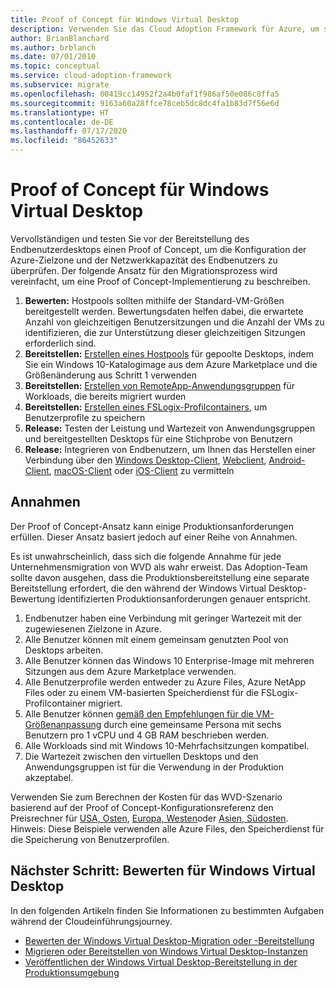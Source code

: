 ```yaml
---
title: Proof of Concept für Windows Virtual Desktop
description: Verwenden Sie das Cloud Adoption Framework für Azure, um sich mit den bewährten Methoden für die virtuelle Desktopmigration vertraut zu machen, mit denen die Komplexität reduziert und der Migrationsprozess standardisiert wird.
author: BrianBlanchard
ms.author: brblanch
ms.date: 07/01/2010
ms.topic: conceptual
ms.service: cloud-adoption-framework
ms.subservice: migrate
ms.openlocfilehash: 00419cc14952f2a4b0faf1f986af50e086c8ffa5
ms.sourcegitcommit: 9163a60a28ffce78ceb5dc8dc4fa1b83d7f56e6d
ms.translationtype: HT
ms.contentlocale: de-DE
ms.lasthandoff: 07/17/2020
ms.locfileid: "86452633"
---
```

# <a name="windows-virtual-desktop-proof-of-concept"></a>Proof of Concept für Windows Virtual Desktop

Vervollständigen und testen Sie vor der Bereitstellung des Endbenutzerdesktops einen Proof of Concept, um die Konfiguration der Azure-Zielzone und der Netzwerkkapazität des Endbenutzers zu überprüfen. Der folgende Ansatz für den Migrationsprozess wird vereinfacht, um eine Proof of Concept-Implementierung zu beschreiben.

1. **Bewerten:** Hostpools sollten mithilfe der Standard-VM-Größen bereitgestellt werden. Bewertungsdaten helfen dabei, die erwartete Anzahl von gleichzeitigen Benutzersitzungen und die Anzahl der VMs zu identifizieren, die zur Unterstützung dieser gleichzeitigen Sitzungen erforderlich sind.
2. **Bereitstellen:** [Erstellen eines Hostpools](https://docs.microsoft.com/azure/virtual-desktop/create-host-pools-azure-marketplace) für gepoolte Desktops, indem Sie ein Windows 10-Katalogimage aus dem Azure Marketplace und die Größenänderung aus Schritt 1 verwenden
3. **Bereitstellen:** [Erstellen von RemoteApp-Anwendungsgruppen](https://docs.microsoft.com/azure/virtual-desktop/manage-app-groups#create-a-remoteapp-group) für Workloads, die bereits migriert wurden
4. **Bereitstellen:** [Erstellen eines FSLogix-Profilcontainers](https://docs.microsoft.com/azure/virtual-desktop/create-host-pools-user-profile), um Benutzerprofile zu speichern
5. **Release:** Testen der Leistung und Wartezeit von Anwendungsgruppen und bereitgestellten Desktops für eine Stichprobe von Benutzern
6. **Release:** Integrieren von Endbenutzern, um Ihnen das Herstellen einer Verbindung über den [Windows Desktop-Client](https://docs.microsoft.com/azure/virtual-desktop/connect-windows-7-and-10), [Webclient](https://docs.microsoft.com/azure/virtual-desktop/connect-web), [Android-Client](https://docs.microsoft.com/azure/virtual-desktop/connect-android), [macOS-Client](https://docs.microsoft.com/azure/virtual-desktop/connect-macos) oder [iOS-Client](https://docs.microsoft.com/azure/virtual-desktop/connect-ios) zu vermitteln

## <a name="assumptions"></a>Annahmen

Der Proof of Concept-Ansatz kann einige Produktionsanforderungen erfüllen. Dieser Ansatz basiert jedoch auf einer Reihe von Annahmen.

Es ist unwahrscheinlich, dass sich die folgende Annahme für jede Unternehmensmigration von WVD als wahr erweist. Das Adoption-Team sollte davon ausgehen, dass die Produktionsbereitstellung eine separate Bereitstellung erfordert, die den während der Windows Virtual Desktop-Bewertung identifizierten Produktionsanforderungen genauer entspricht.

1. Endbenutzer haben eine Verbindung mit geringer Wartezeit mit der zugewiesenen Zielzone in Azure.
2. Alle Benutzer können mit einem gemeinsam genutzten Pool von Desktops arbeiten.
3. Alle Benutzer können das Windows 10 Enterprise-Image mit mehreren Sitzungen aus dem Azure Marketplace verwenden.
4. Alle Benutzerprofile werden entweder zu Azure Files, Azure NetApp Files oder zu einem VM-basierten Speicherdienst für die FSLogix-Profilcontainer migriert.
5. Alle Benutzer können [gemäß den Empfehlungen für die VM-Größenanpassung](https://docs.microsoft.com/windows-server/remote/remote-desktop-services/virtual-machine-recs#multi-session-recommendations) durch eine gemeinsame Persona mit sechs Benutzern pro 1 vCPU und 4 GB RAM beschrieben werden.
6. Alle Workloads sind mit Windows 10-Mehrfachsitzungen kompatibel.
7. Die Wartezeit zwischen den virtuellen Desktops und den Anwendungsgruppen ist für die Verwendung in der Produktion akzeptabel.

Verwenden Sie zum Berechnen der Kosten für das WVD-Szenario basierend auf der Proof of Concept-Konfigurationsreferenz den Preisrechner für [USA, Osten](https://azure.com/e/448606254c9a44f88798892bb8e0ef3c), [Europa, Westen](https://azure.com/e/61a376d5f5a641e8ac31d1884ade9e55)oder [Asien, Südosten](https://azure.com/e/7cf555068922461587d0aa99a476f926). Hinweis: Diese Beispiele verwenden alle Azure Files, den Speicherdienst für die Speicherung von Benutzerprofilen.

## <a name="next-step-assess-for-windows-virtual-desktop"></a>Nächster Schritt: Bewerten für Windows Virtual Desktop

In den folgenden Artikeln finden Sie Informationen zu bestimmten Aufgaben während der Cloudeinführungsjourney.

- [Bewerten der Windows Virtual Desktop-Migration oder -Bereitstellung](./migrate-assess.md)
- [Migrieren oder Bereitstellen von Windows Virtual Desktop-Instanzen](./migrate-deploy.md)
- [Veröffentlichen der Windows Virtual Desktop-Bereitstellung in der Produktionsumgebung](./migrate-release.md)
